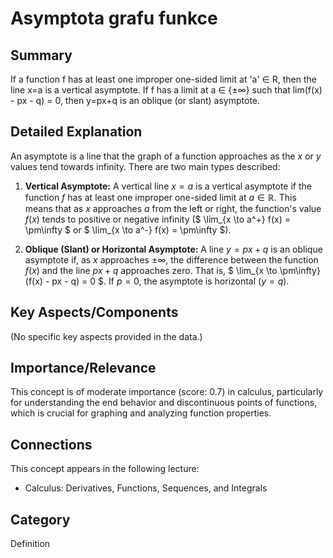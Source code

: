 # Asymptota grafu funkce

## Summary
If a function f has at least one improper one-sided limit at 'a' ∈ R, then the line x=a is a vertical asymptote. If f has a limit at a ∈ {±∞} such that lim(f(x) - px - q) = 0, then y=px+q is an oblique (or slant) asymptote.

## Detailed Explanation
An asymptote is a line that the graph of a function approaches as the $x$ or $y$ values tend towards infinity. There are two main types described:

1.  **Vertical Asymptote:** A vertical line $x=a$ is a vertical asymptote if the function $f$ has at least one improper one-sided limit at $a \in \mathbb{R}$. This means that as $x$ approaches $a$ from the left or right, the function's value $f(x)$ tends to positive or negative infinity ($ \lim_{x \to a^+} f(x) = \pm\infty $ or $ \lim_{x \to a^-} f(x) = \pm\infty $).

2.  **Oblique (Slant) or Horizontal Asymptote:** A line $y=px+q$ is an oblique asymptote if, as $x$ approaches $\pm\infty$, the difference between the function $f(x)$ and the line $px+q$ approaches zero. That is, $ \lim_{x \to \pm\infty} (f(x) - px - q) = 0 $. If $p=0$, the asymptote is horizontal ($y=q$).

## Key Aspects/Components
(No specific key aspects provided in the data.)

## Importance/Relevance
This concept is of moderate importance (score: 0.7) in calculus, particularly for understanding the end behavior and discontinuous points of functions, which is crucial for graphing and analyzing function properties.

## Connections
This concept appears in the following lecture:
*   Calculus: Derivatives, Functions, Sequences, and Integrals

## Category
Definition